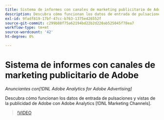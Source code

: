 ```yaml
---
title: Sistema de informes con canales de marketing publicitario de Adobe
description: Descubra cómo funcionan los datos de entrada de pulsaciones y vistas de la publicidad de Adobe con Adobe Analytics [!DNL Marketing Channels].
exl-id: 9fadf819-17bf-47cc-b763-1375e426552f
source-git-commit: c299b88f75a62194bd22b2d220ab525045f78ea7
workflow-type: tm+mt
source-wordcount: '42'
ht-degree: 0%

---
```


# Sistema de informes con canales de marketing publicitario de Adobe

*Anunciantes con[!DNL Adobe Analytics for Adobe Advertising]*

Descubra cómo funcionan los datos de entrada de pulsaciones y vistas de la publicidad de Adobe con Adobe Analytics [!DNL Marketing Channels].

>[!VIDEO](https://video.tv.adobe.com/v/33502)
